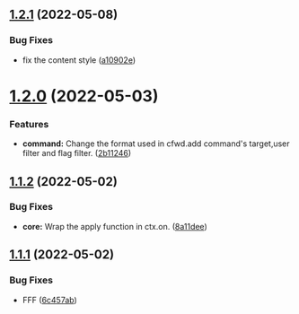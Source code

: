 ## [1.2.1](https://github.com/ConstasJ/koishi-plugin-advanced-forward/compare/v1.2.0...v1.2.1) (2022-05-08)


### Bug Fixes

* fix the content style ([a10902e](https://github.com/ConstasJ/koishi-plugin-advanced-forward/commit/a10902e098e4786016da240c78443f1645bf9362))

# [1.2.0](https://github.com/ConstasJ/koishi-plugin-advanced-forward/compare/v1.1.2...v1.2.0) (2022-05-03)


### Features

* **command:** Change the format used in cfwd.add command's target,user filter and flag filter. ([2b11246](https://github.com/ConstasJ/koishi-plugin-advanced-forward/commit/2b112460fbdef59eab5e50e52bfbb78a9f547293))

## [1.1.2](https://github.com/ConstasJ/koishi-plugin-advanced-forward/compare/v1.1.1...v1.1.2) (2022-05-02)


### Bug Fixes

* **core:** Wrap the apply function in ctx.on. ([8a11dee](https://github.com/ConstasJ/koishi-plugin-advanced-forward/commit/8a11dee0ddc17f6f42588cf52049d7d25bde4a34))

## [1.1.1](https://github.com/ConstasJ/koishi-plugin-advanced-forward/compare/v1.1.0...v1.1.1) (2022-05-02)


### Bug Fixes

* FFF ([6c457ab](https://github.com/ConstasJ/koishi-plugin-advanced-forward/commit/6c457ab39b5dbe3f15f1c3769bc1bcd66e5ab909))

